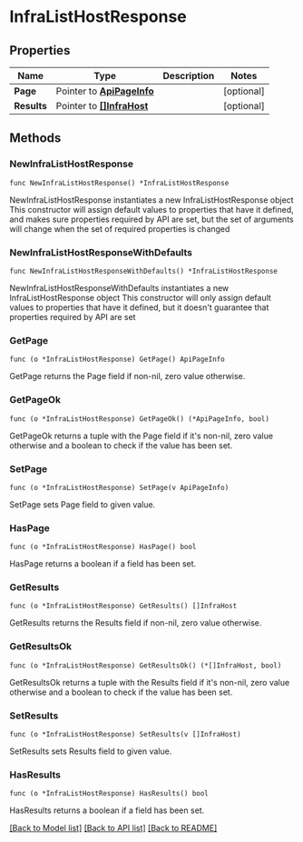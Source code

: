 # InfraListHostResponse

## Properties

Name | Type | Description | Notes
------------ | ------------- | ------------- | -------------
**Page** | Pointer to [**ApiPageInfo**](ApiPageInfo.md) |  | [optional] 
**Results** | Pointer to [**[]InfraHost**](InfraHost.md) |  | [optional] 

## Methods

### NewInfraListHostResponse

`func NewInfraListHostResponse() *InfraListHostResponse`

NewInfraListHostResponse instantiates a new InfraListHostResponse object
This constructor will assign default values to properties that have it defined,
and makes sure properties required by API are set, but the set of arguments
will change when the set of required properties is changed

### NewInfraListHostResponseWithDefaults

`func NewInfraListHostResponseWithDefaults() *InfraListHostResponse`

NewInfraListHostResponseWithDefaults instantiates a new InfraListHostResponse object
This constructor will only assign default values to properties that have it defined,
but it doesn't guarantee that properties required by API are set

### GetPage

`func (o *InfraListHostResponse) GetPage() ApiPageInfo`

GetPage returns the Page field if non-nil, zero value otherwise.

### GetPageOk

`func (o *InfraListHostResponse) GetPageOk() (*ApiPageInfo, bool)`

GetPageOk returns a tuple with the Page field if it's non-nil, zero value otherwise
and a boolean to check if the value has been set.

### SetPage

`func (o *InfraListHostResponse) SetPage(v ApiPageInfo)`

SetPage sets Page field to given value.

### HasPage

`func (o *InfraListHostResponse) HasPage() bool`

HasPage returns a boolean if a field has been set.

### GetResults

`func (o *InfraListHostResponse) GetResults() []InfraHost`

GetResults returns the Results field if non-nil, zero value otherwise.

### GetResultsOk

`func (o *InfraListHostResponse) GetResultsOk() (*[]InfraHost, bool)`

GetResultsOk returns a tuple with the Results field if it's non-nil, zero value otherwise
and a boolean to check if the value has been set.

### SetResults

`func (o *InfraListHostResponse) SetResults(v []InfraHost)`

SetResults sets Results field to given value.

### HasResults

`func (o *InfraListHostResponse) HasResults() bool`

HasResults returns a boolean if a field has been set.


[[Back to Model list]](../README.md#documentation-for-models) [[Back to API list]](../README.md#documentation-for-api-endpoints) [[Back to README]](../README.md)


